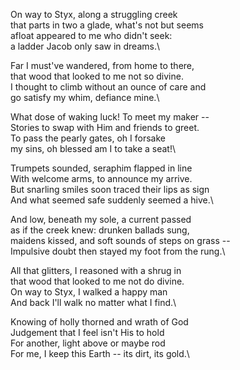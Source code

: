 On way to Styx, along a struggling creek\
that parts in two a glade, what's not but seems\
afloat appeared to me who didn't seek:\
a ladder Jacob only saw in dreams.\

Far I must've wandered, from home to there,\
that wood that looked to me not so divine.\
I thought to climb without an ounce of care and\
go satisfy my whim, defiance mine.\

What dose of waking luck! To meet my maker --\
Stories to swap with Him and friends to greet.\
To pass the pearly gates, oh I forsake\
my sins, oh blessed am I to take a seat!\

Trumpets sounded, seraphim flapped in line\
With welcome arms, to announce my arrive.\
But snarling smiles soon traced their lips as sign\
And what seemed safe suddenly seemed a hive.\

And low, beneath my sole, a current passed\
as if the creek knew: drunken ballads sung,\
maidens kissed, and soft sounds of steps on grass --\
Impulsive doubt then stayed my foot from the rung.\

All that glitters, I reasoned with a shrug in\
that wood that looked to me not do divine.\
On way to Styx, I walked a happy man\
And back I'll walk no matter what I find.\

Knowing of holly thorned and wrath of God\
Judgement that I feel isn't His to hold\
For another, light above or maybe rod\
For me, I keep this Earth -- its dirt, its gold.\